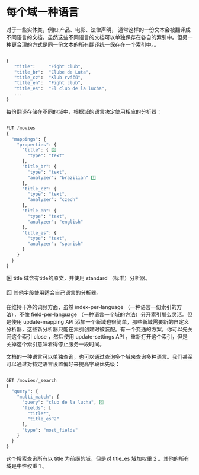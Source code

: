 # 每个域一种语言

对于一些实体类，例如:产品、电影、法律声明， 通常这样的一份文本会被翻译成不同语言的文档。虽然这些不同语言的文档可以单独保存在各自的索引中。但另一种更合理的方式是同一份文本的所有翻译统一保存在一个索引中。。

```python

{
   "title":     "Fight club",
   "title_br":  "Clube de Luta",
   "title_cz":  "Klub rváčů",
   "title_en":  "Fight club",
   "title_es":  "El club de la lucha",
   ...
}

```

每份翻译存储在不同的域中，根据域的语言决定使用相应的分析器：

```python

PUT /movies
{
  "mappings": {
    "properties": {
      "title": { 0️⃣
        "type": "text"
      },
      "title_br": {
        "type": "text",
        "analyzer": "brazilian" 1️⃣
      },
      "title_cz": {
        "type": "text",
        "analyzer": "czech"
      },
      "title_en": {
        "type": "text",
        "analyzer": "english"
      },
      "title_es": {
        "type": "text",
        "analyzer": "spanish"
      }
    }
  }
}

```

0️⃣ title 域含有title的原文，并使用 standard （标准）分析器。

1️⃣ 其他字段使用适合自己语言的分析器。

在维持干净的词频方面，虽然 index-per-language （一种语言一份索引的方法），不像 field-per-language （一种语言一个域的方法）分开索引那么灵活。但是使用 update-mapping API 添加一个新域也很简单，那些新域需要新的自定义分析器，这些新分析器只能在索引创建时被装配。有一个变通的方案，你可以先关闭这个索引 close ，然后使用 update-settings API ，重新打开这个索引，但是关掉这个索引意味着得停止服务一段时间。

文档的一种语言可以单独查询，也可以通过查询多个域来查询多种语言。我们甚至可以通过对特定语言设置偏好来提高字段优先级：

```python

GET /movies/_search
{
  "query": {
    "multi_match": {
      "query": "club de la lucha", 0️⃣
      "fields": [
        "title*",
        "title_es^2"
      ],
      "type": "most_fields"
    }
  }
}


```

	
这个搜索查询所有以 title 为前缀的域，但是对 title_es 域加权重 2 。其他的所有域是中性权重 1 。


